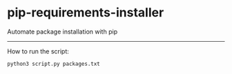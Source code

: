 # pip-requirements-installer
Automate package installation with pip

------------------------------------------------------------------------------------
How to run the script:
 ```bash
 python3 script.py packages.txt
 ```
